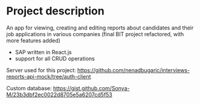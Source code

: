 # Project description
An app for viewing, creating and editing reports about candidates and their job applications in various companies (final BIT project refactored, with more features added)

- SAP written in React.js
- support for all CRUD operations

Server used for this project: https://github.com/nenadbugaric/interviews-reports-api-mock/tree/auth-client

Custom database: https://gist.github.com/Sonya-M/23b3dbf2ec0022d8705e5a6207cd5f53
